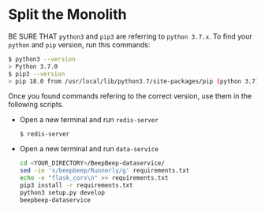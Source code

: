 # Split the Monolith

BE SURE THAT `python3` and `pip3` are referring to `python 3.7.x`.
To find your `python` and `pip` version, run this commands:

```bash
$ python3 --version
> Python 3.7.0
$ pip3 --version
> pip 18.0 from /usr/local/lib/python3.7/site-packages/pip (python 3.7)
```


Once you found commands refering to the correct version, use them in the following scripts.

- Open a new terminal and run `redis-server`

  `$ redis-server`

- Open a new terminal and run `data-service`

  ```bash
  cd <YOUR_DIRECTORY>/BeepBeep-dataservice/
  sed -ie 's/beepbeep/Runnerly/g' requirements.txt
  echo -e "flask_cors\n" >> requirements.txt
  pip3 install -r requirements.txt
  python3 setup.py develop
  beepbeep-dataservice
  ```
  


